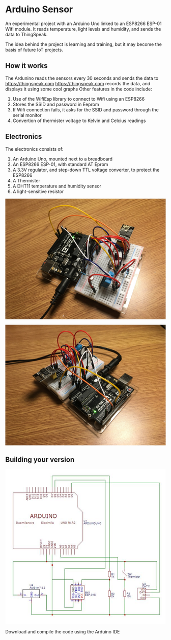 # Arduino Sensor
An experimental project with an Arduino Uno linked to an ESP8266 ESP-01 Wifi module. 
It reads temperature, light levels and humidity, and sends the data to ThingSpeak.

The idea behind the project is learning and training, but it may become the basis of future IoT projects.

## How it works
The Ardunino reads the sensors every 30 seconds and sends the data to https://thingspeak.com
https://thingspeak.com records the data, and displays it using some cool graphs
Other features in the code include:
1. Use of the WifiEsp library to connect to Wifi using an ESP8266
2. Stores the SSID and password in Eeprom
3. If Wifi connection fails, it asks for the SSID and password through the serial monitor
4. Convertion of thermister voltage to Kelvin and Celcius readings


## Electronics
The electronics consists of:
1. An Arduino Uno, mounted next to a breadboard
2. An ESP8266 ESP-01, with standard AT Eprom
3. A 3.3V regulator, and step-down TTL voltage converter, to protect the ESP8266
4. A Thermister
5. A DHT11 temperature and humidity sensor
6. A light-sensitive resistor

![Picture of prototype board](https://github.com/kev1nd/ArduinoSensor/blob/master/assets/pic1.jpg)

![Another picture of prototype board](https://github.com/kev1nd/ArduinoSensor/blob/master/assets/pic2.jpg)

## Building your version
![Circuit Diagram](https://github.com/kev1nd/ArduinoSensor/blob/master/assets/circuit.JPG)

Download and compile the code using the Arduino IDE
